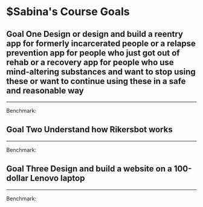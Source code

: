 
# $Sabina's Course Goals

## Goal One Design or design and build a reentry app for formerly incarcerated people or a relapse prevention app for people who just got out of rehab or a recovery app for people who use mind-altering substances and want to stop using these or want to continue using these in a safe and reasonable way


-----

Benchmark:


## Goal Two Understand how Rikersbot works

-----

Benchmark:

## Goal Three Design and build a website on a 100-dollar Lenovo laptop

-----

Benchmark:

